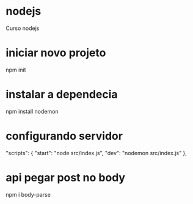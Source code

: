 # nodejs
Curso nodejs


# iniciar novo projeto
npm init

# instalar a dependecia 
npm install nodemon

# configurando servidor
  "scripts": {
    "start": "node src/index.js",
    "dev": "nodemon src/index.js"
  },

  # api pegar post no body
  npm i body-parse